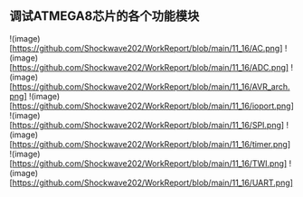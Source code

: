 
调试ATMEGA8芯片的各个功能模块<br>
---------------------------
!(image)[https://github.com/Shockwave202/WorkReport/blob/main/11_16/AC.png]
!(image)[https://github.com/Shockwave202/WorkReport/blob/main/11_16/ADC.png]
!(image)[https://github.com/Shockwave202/WorkReport/blob/main/11_16/AVR_arch.png]
!(image)[https://github.com/Shockwave202/WorkReport/blob/main/11_16/ioport.png]
!(image)[https://github.com/Shockwave202/WorkReport/blob/main/11_16/SPI.png]
!(image)[https://github.com/Shockwave202/WorkReport/blob/main/11_16/timer.png]
!(image)[https://github.com/Shockwave202/WorkReport/blob/main/11_16/TWI.png]
!(image)[https://github.com/Shockwave202/WorkReport/blob/main/11_16/UART.png]








